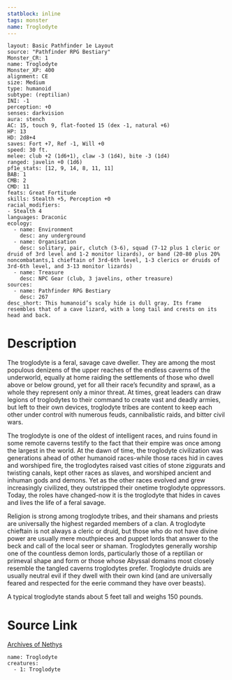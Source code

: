 ```yaml
---
statblock: inline
tags: monster
name: Troglodyte
---
```

```statblock
layout: Basic Pathfinder 1e Layout
source: "Pathfinder RPG Bestiary"
Monster_CR: 1
name: Troglodyte
Monster_XP: 400
alignment: CE
size: Medium
type: humanoid
subtype: (reptilian)
INI: -1
perception: +0
senses: darkvision
aura: stench
AC: 15, touch 9, flat-footed 15 (dex -1, natural +6)
HP: 13
HD: 2d8+4
saves: Fort +7, Ref -1, Will +0
speed: 30 ft.
melee: club +2 (1d6+1), claw -3 (1d4), bite -3 (1d4)
ranged: javelin +0 (1d6)
pf1e_stats: [12, 9, 14, 8, 11, 11]
BAB: 1
CMB: 2
CMD: 11
feats: Great Fortitude
skills: Stealth +5, Perception +0
racial_modifiers:
- Stealth 4
languages: Draconic
ecology:
  - name: Environment
    desc: any underground
  - name: Organisation
    desc: solitary, pair, clutch (3-6), squad (7-12 plus 1 cleric or druid of 3rd level and 1-2 monitor lizards), or band (20-80 plus 20% noncombatants,1 chieftain of 3rd-6th level, 1-3 clerics or druids of 3rd-6th level, and 3-13 monitor lizards)
  - name: Treasure
    desc: NPC Gear (club, 3 javelins, other treasure)
sources:
  - name: Pathfinder RPG Bestiary
    desc: 267
desc_short: This humanoid’s scaly hide is dull gray. Its frame resembles that of a cave lizard, with a long tail and crests on its head and back.
```
# Description
The troglodyte is a feral, savage cave dweller. They are among the most populous denizens of the upper reaches of the endless caverns of the underworld, equally at home raiding the settlements of those who dwell above or below ground, yet for all their race’s fecundity and sprawl, as a whole they represent only a minor threat. At times, great leaders can draw legions of troglodytes to their command to create vast and deadly armies, but left to their own devices, troglodyte tribes are content to keep each other under control with numerous feuds, cannibalistic raids, and bitter civil wars.

The troglodyte is one of the oldest of intelligent races, and ruins found in some remote caverns testify to the fact that their empire was once among the largest in the world. At the dawn of time, the troglodyte civilization was generations ahead of other humanoid races-while those races hid in caves and worshiped fire, the troglodytes raised vast cities of stone ziggurats and twisting canals, kept other races as slaves, and worshiped ancient and inhuman gods and demons. Yet as the other races evolved and grew increasingly civilized, they outstripped their onetime troglodyte oppressors. Today, the roles have changed-now it is the troglodyte that hides in caves and lives the life of a feral savage.

Religion is strong among troglodyte tribes, and their shamans and priests are universally the highest regarded members of a clan. A troglodyte chieftain is not always a cleric or druid, but those who do not have divine power are usually mere mouthpieces and puppet lords that answer to the beck and call of the local seer or shaman. Troglodytes generally worship one of the countless demon lords, particularly those of a reptilian or primeval shape and form or those whose Abyssal domains most closely resemble the tangled caverns troglodytes prefer. Troglodyte druids are usually neutral evil if they dwell with their own kind (and are universally feared and respected for the eerie command they have over beasts).

A typical troglodyte stands about 5 feet tall and weighs 150 pounds.
# Source Link
[Archives of Nethys](https://aonprd.com/MonsterDisplay.aspx?ItemName=Troglodyte)
```encounter-table
name: Troglodyte
creatures:
  - 1: Troglodyte
```
